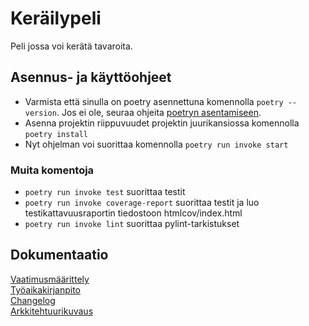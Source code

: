 # Keräilypeli

Peli jossa voi kerätä tavaroita.

## Asennus- ja käyttöohjeet

- Varmista että sinulla on poetry asennettuna komennolla ```poetry --version```. Jos ei ole, seuraa ohjeita [poetryn asentamiseen](https://ohjelmistotekniikka-hy.github.io/python/viikko2#asennus).  
- Asenna projektin riippuvuudet projektin juurikansiossa komennolla ```poetry install```  
- Nyt ohjelman voi suorittaa komennolla ```poetry run invoke start```  

### Muita komentoja

- ```poetry run invoke test``` suorittaa testit  
- ```poetry run invoke coverage-report``` suorittaa testit ja luo testikattavuusraportin tiedostoon htmlcov/index.html  
- ```poetry run invoke lint``` suorittaa pylint-tarkistukset  

## Dokumentaatio

[Vaatimusmäärittely](https://github.com/Joni23452/ot-harjoitustyo/blob/main/dokumentaatio/vaatimusmaarittely.md)  
[Työaikakirjanpito](https://github.com/Joni23452/ot-harjoitustyo/blob/main/dokumentaatio/tyoaikakirjanpito.md)  
[Changelog](https://github.com/Joni23452/ot-harjoitustyo/blob/main/dokumentaatio/changelog.md)  
[Arkkitehtuurikuvaus](https://github.com/Joni23452/ot-harjoitustyo/blob/main/dokumentaatio/arkkitehtuuri.md) 
